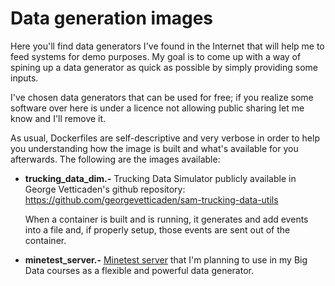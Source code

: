 # Data generation images
Here you'll find data generators I've found in the Internet that will help me 
to feed systems for demo purposes. My goal is to come up with a way of spining
up a data generator as quick as possible by simply providing some inputs.

I've chosen data generators that can be used for free; if you realize some
software over here is under a licence not allowing public sharing let me know
and I'll remove it.

As usual, Dockerfiles are self-descriptive and very verbose in order to help 
you understanding how the image is built and what's available for you 
afterwards. The following are the images available:

* **trucking_data_dim.-** Trucking Data Simulator publicly available in George 
Vetticaden's github repository: https://github.com/georgevetticaden/sam-trucking-data-utils

   When a container is built and is running, it generates and add events into
   a file and, if properly setup, those events are sent out of the container.

* **minetest_server.-** [Minetest server](https://www.minetest.net/) that I'm planning 
to use in my Big Data courses as a flexible and powerful data generator.
